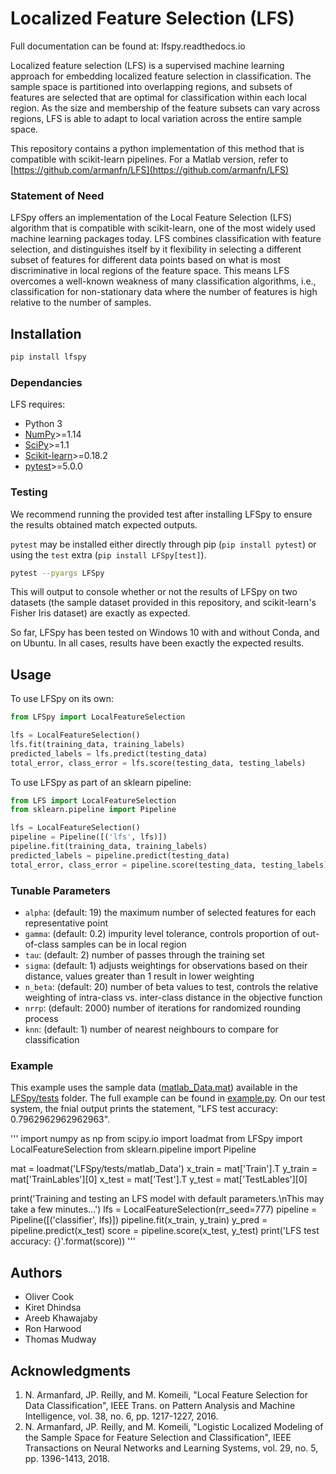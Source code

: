# Localized Feature Selection (LFS)

Full documentation can be found at: lfspy.readthedocs.io

Localized feature selection (LFS) is a supervised machine learning approach for embedding localized feature selection in classification. The sample space is partitioned into overlapping regions, and subsets of features are selected that are optimal for classification within each local region. As the size and membership of the feature subsets can vary across regions, LFS is able to adapt to local variation across the entire sample space.

This repository contains a python implementation of this method that is compatible with scikit-learn pipelines. For a Matlab version, refer to [https://github.com/armanfn/LFS](https://github.com/armanfn/LFS)

### Statement of Need

LFSpy offers an implementation of the Local Feature Selection (LFS) algorithm that is compatible with scikit-learn, one of the most widely used machine learning packages today. LFS combines classification with feature selection, and distinguishes itself by it flexibility in selecting a different subset of features for different data points based on what is most discriminative in local regions of the feature space. This means LFS overcomes a well-known weakness of many classification algorithms, i.e., classification for non-stationary data where the number of features is high relative to the number of samples. 

## Installation

```bash
pip install lfspy
```

### Dependancies
LFS requires:
* Python 3
* [NumPy](https://numpy.org/)>=1.14
* [SciPy](https://www.scipy.org/)>=1.1
* [Scikit-learn](https://scikit-learn.org/stable/index.html)>=0.18.2
* [pytest](https://docs.pytest.org/en/latest/)>=5.0.0

### Testing
We recommend running the provided test after installing LFSpy to ensure the results obtained match expected outputs.

`pytest` may be installed either directly through pip (`pip install pytest`) or using the `test`
extra (`pip install LFSpy[test]`).

```bash
pytest --pyargs LFSpy
```

This will output to console whether or not the results of LFSpy on two datasets (the sample dataset provided in this repository, and scikit-learn's Fisher Iris dataset) are exactly as expected.

So far, LFSpy has been tested on Windows 10 with and without Conda, and on Ubuntu. In all cases, results have been exactly the expected results.

## Usage
To use LFSpy on its own:
```python
from LFSpy import LocalFeatureSelection

lfs = LocalFeatureSelection()
lfs.fit(training_data, training_labels)
predicted_labels = lfs.predict(testing_data)
total_error, class_error = lfs.score(testing_data, testing_labels)
```

To use LFSpy as part of an sklearn pipeline:
```python
from LFS import LocalFeatureSelection
from sklearn.pipeline import Pipeline

lfs = LocalFeatureSelection()
pipeline = Pipeline([('lfs', lfs)])
pipeline.fit(training_data, training_labels)
predicted_labels = pipeline.predict(testing_data)
total_error, class_error = pipeline.score(testing_data, testing_labels)
```

### Tunable Parameters
* `alpha`: (default: 19) the maximum number of selected features for each representative point
* `gamma`: (default: 0.2) impurity level tolerance, controls proportion of out-of-class samples can be in local region
* `tau`: (default: 2) number of passes through the training set
* `sigma`: (default: 1) adjusts weightings for observations based on their distance, values greater than 1 result in lower weighting
* `n_beta`: (default: 20) number of beta values to test, controls the relative weighting of intra-class vs. inter-class distance in the objective function
* `nrrp`: (default: 2000) number of iterations for randomized rounding process
* `knn`: (default: 1) number of nearest neighbours to compare for classification

### Example
This example uses the sample data ([matlab_Data.mat](https://github.com/McMasterRS/LFSpy/blob/master/LFSpy/tests/matlab_Data.mat)) available in the [LFSpy/tests](https://github.com/McMasterRS/LFSpy/tree/master/LFSpy/tests) folder. The full example can be found in [example.py](https://github.com/McMasterRS/LFSpy/blob/master/example.py). On our test system, the fnial output prints the statement, "LFS test accuracy: 0.7962962962962963".

'''
import numpy as np
from scipy.io import loadmat
from LFSpy import LocalFeatureSelection
from sklearn.pipeline import Pipeline

mat = loadmat('LFSpy/tests/matlab_Data')
x_train = mat['Train'].T
y_train = mat['TrainLables'][0]
x_test = mat['Test'].T
y_test = mat['TestLables'][0]
        
print('Training and testing an LFS model with default parameters.\nThis may take a few minutes...')
lfs = LocalFeatureSelection(rr_seed=777)
pipeline = Pipeline([('classifier', lfs)])
pipeline.fit(x_train, y_train)
y_pred = pipeline.predict(x_test)
score = pipeline.score(x_test, y_test)
print('LFS test accuracy: {}'.format(score))
'''

## Authors
*  Oliver Cook
*  Kiret Dhindsa
*  Areeb Khawajaby
*  Ron Harwood
*  Thomas Mudway

## Acknowledgments

1. N. Armanfard, JP. Reilly, and M. Komeili, "Local Feature Selection for Data Classification", IEEE Trans. on Pattern Analysis and Machine Intelligence, vol. 38, no. 6, pp. 1217-1227, 2016.
2. N. Armanfard, JP. Reilly, and M. Komeili, "Logistic Localized Modeling of the Sample Space for Feature Selection and Classification", IEEE Transactions on Neural Networks and Learning Systems, vol. 29, no. 5, pp. 1396-1413, 2018.
